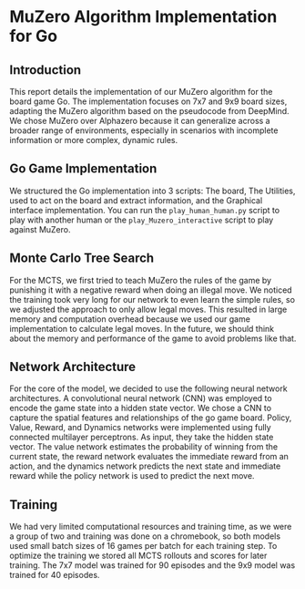 
# MuZero Algorithm Implementation for Go

## Introduction
This report details the implementation of our MuZero algorithm for the board game Go. The implementation focuses on 7x7 and 9x9 board sizes, adapting the MuZero algorithm based on the pseudocode from DeepMind. We chose MuZero over Alphazero because it can generalize across a broader range of environments, especially in scenarios with incomplete information or more complex, dynamic rules.

## Go Game Implementation
We structured the Go implementation into 3 scripts: The board, The Utilities, used to act on the board and extract information, and the Graphical interface implementation.
You can run the `play_human_human.py` script to play with another human or the `play_Muzero_interactive` script to play against MuZero.

## Monte Carlo Tree Search
For the MCTS, we first tried to teach MuZero the rules of the game by punishing it with a negative reward when doing an illegal move. We noticed the training took very long for our network to even learn the simple rules, so we adjusted the approach to only allow legal moves. This resulted in large memory and computation overhead because we used our game implementation to calculate legal moves. In the future, we should think about the memory and performance of the game to avoid problems like that.

## Network Architecture
For the core of the model, we decided to use the following neural network architectures. A convolutional neural network (CNN) was employed to encode the game state into a hidden state vector. We chose a CNN to capture the spatial features and relationships of the go game board. Policy, Value, Reward, and Dynamics networks were implemented using fully connected multilayer perceptrons. As input, they take the hidden state vector. The value network estimates the probability of winning from the current state, the reward network evaluates the immediate reward from an action, and the dynamics network predicts the next state and immediate reward while the policy network is used to predict the next move.

## Training
We had very limited computational resources and training time, as we were a group of two and training was done on a chromebook, so both models used small batch sizes of 16 games per batch for each training step. To optimize the training we stored all MCTS rollouts and scores for later training. The 7x7 model was trained for 90 episodes and the 9x9 model was trained for 40 episodes.
